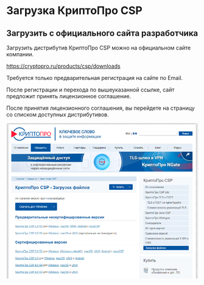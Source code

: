 # Загрузка КриптоПро CSP

## Загрузить с официального сайта разработчика

Загрузить дистрибутив КриптоПро CSP можно на официальном сайте компании.

<https://cryptopro.ru/products/csp/downloads>

Требуется только предварительная регистрация на сайте по Email.

После регистрации и перехода по вышеуказанной ссылке, сайт предложит принять лицензионное соглашение.

После принятия лицензионного соглашения, вы перейдете на страницу со списком доступных дистрибутивов.

![](../assets/images/2022-07-12-00-02-49.png)

<!-- // code: language=markdown insertSpaces=true tabSize=2 -->
